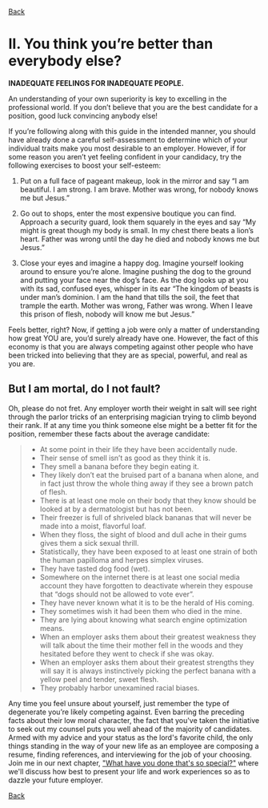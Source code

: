 [Back](/index.md) 

# II. You think you’re better than everybody else?

**INADEQUATE FEELINGS FOR INADEQUATE PEOPLE.**

An understanding of your own superiority is key to excelling in the professional world. If you don’t believe that you are the best candidate for a position, good luck convincing anybody else!

If you’re following along with this guide in the intended manner, you should have already done a careful self-assessment to determine which of your individual traits make you most desirable to an employer. However, if for some reason you aren’t yet feeling confident in your candidacy, try the following exercises to boost your self-esteem:

1. Put on a full face of pageant makeup, look in the mirror and say “I am beautiful. I am strong. I am brave. Mother was wrong, for nobody knows me but Jesus.”

2. Go out to shops, enter the most expensive boutique you can find. Approach a security guard, look them squarely in the eyes and say “My might is great though my body is small. In my chest there beats a lion’s heart. Father was wrong until the day he died and nobody knows me but Jesus.”

3. Close your eyes and imagine a happy dog. Imagine yourself looking around to ensure you’re alone. Imagine pushing the dog to the ground and putting your face near the dog’s face. As the dog looks up at you with its sad, confused eyes, whisper in its ear “The kingdom of beasts is under man’s dominion. I am the hand that tills the soil, the feet that trample the earth. Mother was wrong, Father was wrong. When I leave this prison of flesh, nobody will know me but Jesus.”

Feels better, right? Now, if getting a job were only a matter of understanding how great YOU are, you’d surely already have one. However, the fact of this economy is that you are always competing against other people who have been tricked into believing that they are as special, powerful, and real as you are.

## But I am mortal, do I not fault?

Oh, please do not fret. Any employer worth their weight in salt will see right through the parlor tricks of an enterprising magician trying to climb beyond their rank. If at any time you think someone else might be a better fit for the position, remember these facts about the average candidate:

> - At some point in their life they have been accidentally nude.
> - Their sense of smell isn’t as good as they think it is.
> - They smell a banana before they begin eating it.
> - They likely don’t eat the bruised part of a banana when alone, and in fact just throw the whole thing away if they see a brown patch of flesh.
> - There is at least one mole on their body that they know should be looked at by a dermatologist but has not been.
> - Their freezer is full of shriveled black bananas that will never be made into a moist, flavorful loaf.
> - When they floss, the sight of blood and dull ache in their gums gives them a sick sexual thrill.
> - Statistically, they have been exposed to at least one strain of both the human papilloma and herpes simplex viruses.
> - They have tasted dog food (wet).
> - Somewhere on the internet there is at least one social media account they have forgotten to deactivate wherein they espouse that “dogs should not be allowed to vote ever”.
> - They have never known what it is to be the herald of His coming.
> - They sometimes wish it had been them who died in the mine.
> - They are lying about knowing what search engine optimization means.
> - When an employer asks them about their greatest weakness they will talk about the time their mother fell in the woods and they hesitated before they went to check if she was okay.
> - When an employer asks them about their greatest strengths they will say it is always instinctively picking the perfect banana with a yellow peel and tender, sweet flesh.
> - They probably harbor unexamined racial biases.


Any time you feel unsure about yourself, just remember the type of degenerate you’re likely competing against. Even barring the preceding facts about their low moral character, the fact that you've taken the initiative to seek out my counsel puts you well ahead of the majority of candidates. Armed with my advice and your status as the lord's favorite child, the only things standing in the way of your new life as an employee are composing a resume, finding references, and interviewing for the job of your choosing. Join me in our next chapter, ["What have you done that's so special?"](/WEDIWCY/III.md) where we'll discuss how best to present your life and work experiences so as to dazzle your future employer.

[Back](/index.md) 